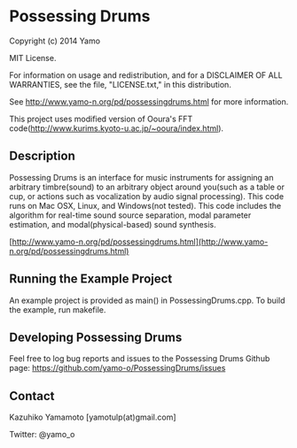 Possessing Drums
=========

Copyright (c) 2014 Yamo

MIT License.

For information on usage and redistribution, and for a DISCLAIMER OF ALL
WARRANTIES, see the file, "LICENSE.txt," in this distribution.

See http://www.yamo-n.org/pd/possessingdrums.html for more information. 

This project uses modified version of Ooura's FFT code(http://www.kurims.kyoto-u.ac.jp/~ooura/index.html). 


Description
-----------

Possessing Drums is an interface for music instruments for assigning an arbitrary timbre(sound) to an arbitrary object around you(such as a table or cup, or actions such as vocalization by audio signal processing). This code runs on Mac OSX, Linux, and Windows(not tested). This code includes the algorithm for real-time sound source separation, modal parameter estimation, and modal(physical-based) sound synthesis. 

[http://www.yamo-n.org/pd/possessingdrums.html](http://www.yamo-n.org/pd/possessingdrums.html)


Running the Example Project
---------------------------

An example project is provided as main() in PossessingDrums.cpp. To build the example, run makefile. 


Developing Possessing Drums
--------------------

Feel free to log bug reports and issues to the Possessing Drums Github page: https://github.com/yamo-o/PossessingDrums/issues

Contact
--------------------

Kazuhiko Yamamoto [yamotulp(at)gmail.com]

Twitter: @yamo_o
